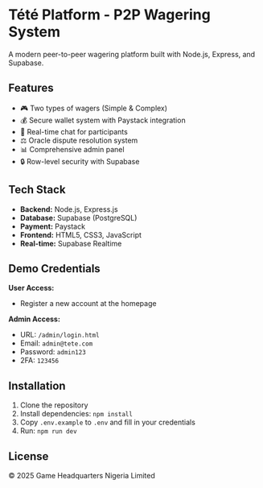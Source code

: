 # Tété Platform - P2P Wagering System

A modern peer-to-peer wagering platform built with Node.js, Express, and Supabase.

## Features

- 🎮 Two types of wagers (Simple & Complex)
- 💰 Secure wallet system with Paystack integration
- 💬 Real-time chat for participants
- ⚖️ Oracle dispute resolution system
- 📊 Comprehensive admin panel
- 🔒 Row-level security with Supabase

## Tech Stack

- **Backend:** Node.js, Express.js
- **Database:** Supabase (PostgreSQL)
- **Payment:** Paystack
- **Frontend:** HTML5, CSS3, JavaScript
- **Real-time:** Supabase Realtime

## Demo Credentials

**User Access:**
- Register a new account at the homepage

**Admin Access:**
- URL: `/admin/login.html`
- Email: `admin@tete.com`
- Password: `admin123`
- 2FA: `123456`

## Installation

1. Clone the repository
2. Install dependencies: `npm install`
3. Copy `.env.example` to `.env` and fill in your credentials
4. Run: `npm run dev`

## License

© 2025 Game Headquarters Nigeria Limited